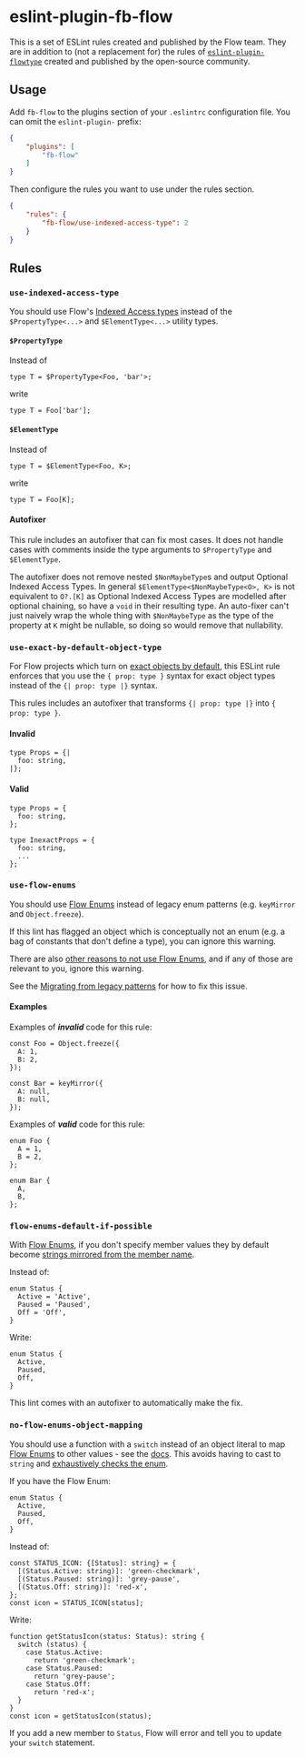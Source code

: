 # eslint-plugin-fb-flow

This is a set of ESLint rules created and published by the Flow team. They are in addition to (not a replacement for) the rules of [`eslint-plugin-flowtype`](https://github.com/gajus/eslint-plugin-flowtype) created and published by the open-source community.

## Usage

Add `fb-flow` to the plugins section of your `.eslintrc` configuration file. You can omit the `eslint-plugin-` prefix:

```json
{
    "plugins": [
        "fb-flow"
    ]
}
```

Then configure the rules you want to use under the rules section.

```json
{
    "rules": {
        "fb-flow/use-indexed-access-type": 2
    }
}
```

## Rules

### `use-indexed-access-type`
You should use Flow's [Indexed Access types](https://flow.org/en/docs/types/indexed-access/) instead of the `$PropertyType<...>` and `$ElementType<...>` utility types.

#### `$PropertyType`
Instead of
```
type T = $PropertyType<Foo, 'bar'>;
```
write
```
type T = Foo['bar'];
```

#### `$ElementType`
Instead of
```
type T = $ElementType<Foo, K>;
```
write
```
type T = Foo[K];
```

#### Autofixer
This rule includes an autofixer that can fix most cases. It does not handle cases with comments inside the type arguments to `$PropertyType` and `$ElementType`.

The autofixer does not remove nested `$NonMaybeType`s and output Optional Indexed Access Types.
In general `$ElementType<$NonMaybeType<O>, K>` is not equivalent to `O?.[K]` as Optional Indexed Access Types are modelled after optional chaining, so have a `void` in their resulting type.
An auto-fixer can't just naively wrap the whole thing with `$NonMaybeType` as the type of the property at `K` might be nullable, so doing so would remove that nullability.


### `use-exact-by-default-object-type`
For Flow projects which turn on [exact objects by default](https://flow.org/en/docs/types/objects/#toc-explicit-inexact-object-types),
this ESLint rule enforces that you use the `{ prop: type }` syntax for exact object types instead of the `{| prop: type |}` syntax.

This rules includes an autofixer that transforms `{| prop: type |}` into `{ prop: type }`.

#### Invalid
```
type Props = {|
  foo: string,
|};
```

#### Valid
```
type Props = {
  foo: string,
};
```
```
type InexactProps = {
  foo: string,
  ...
};
```


### `use-flow-enums`
You should use [Flow Enums](https://flow.org/en/docs/enums/) instead of legacy enum patterns (e.g. `keyMirror` and `Object.freeze`).

If this lint has flagged an object which is conceptually not an enum (e.g. a bag of constants that don't define a type), you can ignore this warning.

There are also [other reasons to not use Flow Enums](https://flow.org/en/docs/enums/#toc-when-to-not-use-flow-enums), and if any of those are relevant to you, ignore this warning.

See the [Migrating from legacy patterns](https://flow.org/en/docs/enums/migrating-legacy-patterns/) for how to fix this issue.

#### Examples
Examples of ***invalid*** code for this rule:

```
const Foo = Object.freeze({
  A: 1,
  B: 2,
});

const Bar = keyMirror({
  A: null,
  B: null,
});
```

Examples of ***valid*** code for this rule:
```
enum Foo {
  A = 1,
  B = 2,
};

enum Bar {
  A,
  B,
};
```


### `flow-enums-default-if-possible`
With [Flow Enums](https://flow.org/en/docs/enums/),
if you don't specify member values they by default become [strings mirrored from the member name](https://flow.org/en/docs/enums/defining-enums/#toc-string-enums).

Instead of:
```
enum Status {
  Active = 'Active',
  Paused = 'Paused',
  Off = 'Off',
}
```

Write:
```
enum Status {
  Active,
  Paused,
  Off,
}
```

This lint comes with an autofixer to automatically make the fix.


### `no-flow-enums-object-mapping`
You should use a function with a `switch` instead of an object literal to map [Flow Enums](https://flow.org/en/docs/enums/) to other values -
see the [docs](https://flow.org/en/docs/enums/using-enums/#toc-mapping-enums-to-other-values).
This avoids having to cast to `string` and [exhaustively checks the enum](https://flow.org/en/docs/enums/using-enums/#toc-exhaustively-checking-enums-with-a-switch).

If you have the Flow Enum:
```
enum Status {
  Active,
  Paused,
  Off,
}
```

Instead of:
```
const STATUS_ICON: {[Status]: string} = {
  [(Status.Active: string)]: 'green-checkmark',
  [(Status.Paused: string)]: 'grey-pause',
  [(Status.Off: string)]: 'red-x',
};
const icon = STATUS_ICON[status];
```

Write:
```
function getStatusIcon(status: Status): string {
  switch (status) {
    case Status.Active:
      return 'green-checkmark';
    case Status.Paused:
      return 'grey-pause';
    case Status.Off:
      return 'red-x';
  }
}
const icon = getStatusIcon(status);
```

If you add a new member to `Status`, Flow will error and tell you to update your `switch` statement.
